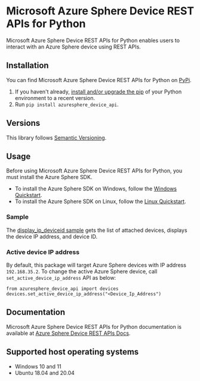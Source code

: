 # Microsoft Azure Sphere Device REST APIs for Python

Microsoft Azure Sphere Device REST APIs for Python enables users to interact with an Azure Sphere device using REST APIs.

## Installation

You can find Microsoft Azure Sphere Device REST APIs for Python on [PyPi](https://pypi.org/project/azuresphere_device_api/).
1. If you haven't already, [install and/or upgrade the pip](https://pip.pypa.io/en/stable/installing/)
   of your Python environment to a recent version.
2. Run `pip install azuresphere_device_api`.

## Versions

This library follows [Semantic Versioning](http://semver.org/).

## Usage

Before using Microsoft Azure Sphere Device REST APIs for Python, you must install the Azure Sphere SDK.
- To install the Azure Sphere SDK on Windows, follow the [Windows Quickstart](https://learn.microsoft.com/azure-sphere/install/install-sdk?pivots=cli).
- To install the Azure Sphere SDK on Linux, follow the [Linux Quickstart](https://learn.microsoft.com/azure-sphere/install/install-sdk-linux?pivots=cli-linux).

### Sample
The [display_ip_deviceid sample](https://github.com/Azure/azure-sphere-samples/blob/main/Manufacturing/src/Python/device_api_sample) gets the list of attached devices, displays the device IP address, and device ID.

### Active device IP address

By default, this package will target Azure Sphere devices with IP address `192.168.35.2`. To change the active Azure Sphere device, call `set_active_device_ip_address` API as below:
```
from azuresphere_device_api import devices
devices.set_active_device_ip_address("<Device_Ip_Address")
```

## Documentation

Microsoft Azure Sphere Device REST APIs for Python documentation is available at [Azure Sphere Device REST APIs Docs](https://github.com/Azure/azure-sphere-samples/blob/main/Manufacturing/src).

## Supported host operating systems

* Windows 10 and 11
* Ubuntu 18.04 and 20.04